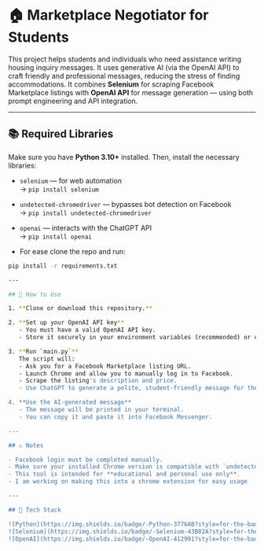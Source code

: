 # 🏠 Marketplace Negotiator for Students

This project helps students and individuals who need assistance writing housing inquiry messages. It uses generative AI (via the OpenAI API) to craft friendly and professional messages, reducing the stress of finding accommodations. It combines **Selenium** for scraping Facebook Marketplace listings with **OpenAI API** for message generation — using both prompt engineering and API integration.

---

## 📚 Required Libraries

Make sure you have **Python 3.10+** installed. Then, install the necessary libraries:

- `selenium` — for web automation  
  → `pip install selenium`

- `undetected-chromedriver` — bypasses bot detection on Facebook  
  → `pip install undetected-chromedriver`

- `openai` — interacts with the ChatGPT API  
  → `pip install openai`

- For ease clone the repo and run:

```bash
pip install -r requirements.txt

---

## 🚀 How to Use

1. **Clone or download this repository.**

2. **Set up your OpenAI API key**  
   - You must have a valid OpenAI API key.
   - Store it securely in your environment variables (recommended) or directly in the script for testing.

3. **Run `main.py`**  
   The script will:
   - Ask you for a Facebook Marketplace listing URL.
   - Launch Chrome and allow you to manually log in to Facebook.
   - Scrape the listing's description and price.
   - Use ChatGPT to generate a polite, student-friendly message for the seller.

4. **Use the AI-generated message**  
   - The message will be printed in your terminal.
   - You can copy it and paste it into Facebook Messenger.

---

## ⚠️ Notes

- Facebook login must be completed manually.
- Make sure your installed Chrome version is compatible with `undetected-chromedriver`.
- This tool is intended for **educational and personal use only**.
- I am working on making this into a chrome extension for easy usage

---

## 🔧 Tech Stack

![Python](https://img.shields.io/badge/-Python-3776AB?style=for-the-badge&logo=python&logoColor=white)
![Selenium](https://img.shields.io/badge/-Selenium-43B02A?style=for-the-badge&logo=selenium&logoColor=white)
![OpenAI](https://img.shields.io/badge/-OpenAI-412991?style=for-the-badge&logo=openai&logoColor=white)
